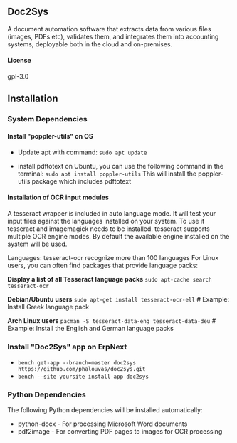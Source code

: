 ## Doc2Sys

A document automation software that extracts data from various files (images, PDFs etc), validates them, and integrates them into accounting systems, deployable both in the cloud and on-premises.

#### License

gpl-3.0

## Installation
### System Dependencies

#### Install "poppler-utils" on OS
* Update apt with command: `sudo apt update`

* install pdftotext on Ubuntu, you can use the following command in the terminal:
`sudo apt install poppler-utils`
This will install the poppler-utils package which includes pdftotext

#### Installation of OCR input modules
A tesseract wrapper is included in auto language mode. It will test your input files against the languages installed on your system. To use it tesseract and imagemagick needs to be installed. tesseract supports multiple OCR engine modes. By default the available engine installed on the system will be used.

Languages: tesseract-ocr recognize more than 100 languages For Linux users, you can often find packages that provide language packs:

**Display a list of all Tesseract language packs**
`sudo apt-cache search tesseract-ocr`

**Debian/Ubuntu users**
`sudo apt-get install tesseract-ocr-ell`  # Example: Install Greek language pack

**Arch Linux users**
`pacman -S tesseract-data-eng tesseract-data-deu` # Example: Install the English and German language packs

### Install "Doc2Sys" app on ErpNext
* `bench get-app --branch=master doc2sys https://github.com/phalouvas/doc2sys.git`
* `bench --site yoursite install-app doc2sys`

### Python Dependencies
The following Python dependencies will be installed automatically:
* python-docx - For processing Microsoft Word documents
* pdf2image - For converting PDF pages to images for OCR processing
